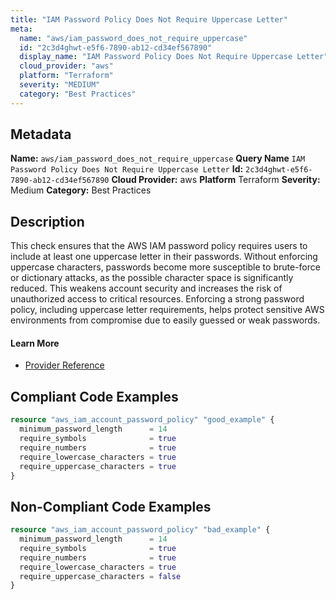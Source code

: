```yaml
---
title: "IAM Password Policy Does Not Require Uppercase Letter"
meta:
  name: "aws/iam_password_does_not_require_uppercase"
  id: "2c3d4ghwt-e5f6-7890-ab12-cd34ef567890"
  display_name: "IAM Password Policy Does Not Require Uppercase Letter"
  cloud_provider: "aws"
  platform: "Terraform"
  severity: "MEDIUM"
  category: "Best Practices"
---
```

## Metadata
**Name:** `aws/iam_password_does_not_require_uppercase`
**Query Name** `IAM Password Policy Does Not Require Uppercase Letter`
**Id:** `2c3d4ghwt-e5f6-7890-ab12-cd34ef567890`
**Cloud Provider:** aws
**Platform** Terraform
**Severity:** Medium
**Category:** Best Practices
## Description
This check ensures that the AWS IAM password policy requires users to include at least one uppercase letter in their passwords. Without enforcing uppercase characters, passwords become more susceptible to brute-force or dictionary attacks, as the possible character space is significantly reduced. This weakens account security and increases the risk of unauthorized access to critical resources. Enforcing a strong password policy, including uppercase letter requirements, helps protect sensitive AWS environments from compromise due to easily guessed or weak passwords.

#### Learn More

 - [Provider Reference](https://registry.terraform.io/providers/hashicorp/aws/latest/docs/resources/iam_account_password_policy#require_uppercase_characters)


## Compliant Code Examples
```terraform
resource "aws_iam_account_password_policy" "good_example" {
  minimum_password_length      = 14
  require_symbols              = true
  require_numbers              = true
  require_lowercase_characters = true
  require_uppercase_characters = true
}

```
## Non-Compliant Code Examples
```terraform
resource "aws_iam_account_password_policy" "bad_example" {
  minimum_password_length      = 14
  require_symbols              = true
  require_numbers              = true
  require_lowercase_characters = true
  require_uppercase_characters = false
}
```